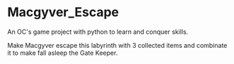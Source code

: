 # Macgyver_Escape

An OC's game project with python to learn and conquer skills.

Make Macgyver escape this labyrinth with 3 collected items and combinate it to make fall asleep the Gate Keeper.
